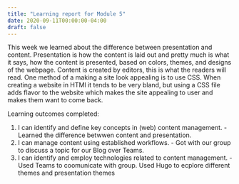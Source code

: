 ```yaml
---
title: "Learning report for Module 5"
date: 2020-09-11T00:00:00-04:00
draft: false
---
```


This week we learned about the difference between presentation and content. Presentation is how the content is laid out and pretty much is what it says, how the content is presented, based on colors, themes, and designs of the webpage. Content is created by editors, this is what the readers will read. One method of a making a site look appealing is to use CSS. When creating a website in HTMl it tends to be very bland, but using a CSS file adds flavor to the website which makes the site appealing to user and makes them want to come back.

Learning outcomes completed:
1. I can identify and define key concepts in (web) content management. - Learned the difference betwwen content and presentation.
2. I can manage content using established workflows. - Got with our group to discuss a topic for our Blog over Teams.
3. I can identify and employ technologies related to content management. - Used Teams to coomunicate with group. Used Hugo to ecplore different themes and presentation themes


